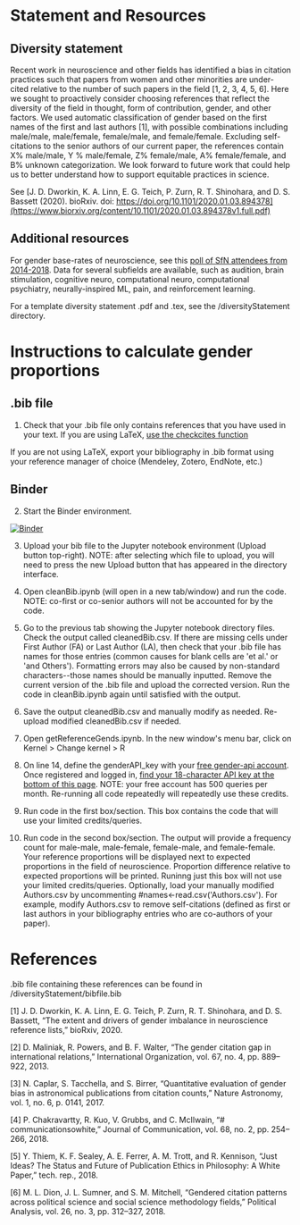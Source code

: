 # Statement and Resources

## Diversity statement

Recent work in neuroscience and other fields has identified a bias in citation practices such that papers from women and other minorities are under-cited relative to the number of such papers in the field [1, 2, 3, 4, 5, 6]. Here we sought to proactively consider choosing references that reflect the diversity of the field in thought, form of contribution, gender, and other factors. We used automatic classification of gender based on the first names of the first and last authors [1], with possible combinations including male/male, male/female, female/male, and female/female. Excluding self-citations to the senior authors of our current paper, the references contain X% male/male, Y % male/female, Z% female/male, A% female/female, and B% unknown categorization. We look forward to future work that could help us to better understand how to support equitable practices in science.

See [J. D. Dworkin, K. A. Linn, E. G. Teich, P. Zurn, R. T. Shinohara, and D. S. Bassett (2020). bioRxiv. doi: https://doi.org/10.1101/2020.01.03.894378](https://www.biorxiv.org/content/10.1101/2020.01.03.894378v1.full.pdf)

## Additional resources

For gender base-rates of neuroscience, see this [poll of SfN attendees from 2014-2018](https://biaswatchneuro.com/base-rates/neuroscience-base-rates/). Data for several subfields are available, such as audition, brain stimulation, cognitive neuro, computational neuro, computational psychiatry, neurally-inspired ML, pain, and reinforcement learning. 

For a template diversity statement .pdf and .tex, see the /diversityStatement directory.

# Instructions to calculate gender proportions

## .bib file
1. Check that your .bib file only contains references that you have used in your text. If you are using LaTeX, [use the checkcites function](https://github.com/cereda/checkcites)

If you are not using LaTeX, export your bibliography in .bib format using your reference manager of choice (Mendeley, Zotero, EndNote, etc.)

## Binder

2. Start the Binder environment.

[![Binder](https://mybinder.org/badge_logo.svg)](https://mybinder.org/v2/gh/dalejn/cleanBib/master)

3. Upload your bib file to the Jupyter notebook environment (Upload button top-right). NOTE: after selecting which file to upload, you will need to press the new Upload button that has appeared in the directory interface.

4. Open cleanBib.ipynb (will open in a new tab/window) and run the code. NOTE: co-first or co-senior authors will not be accounted for by the code.

5. Go to the previous tab showing the Jupyter notebook directory files. Check the output called cleanedBib.csv. If there are missing cells under First Author (FA) or Last Author (LA), then check that your .bib file has names for those entries (common causes for blank cells are 'et al.' or 'and Others'). Formatting errors may also be caused by non-standard characters--those names should be  manually inputted. Remove the current version of the .bib file and upload the corrected version. Run the code in cleanBib.ipynb again until satisfied with the output. 

6. Save the output cleanedBib.csv and manually modify as needed. Re-upload modified cleanedBib.csv if needed.

7. Open getReferenceGends.ipynb. In the new window's menu bar, click on Kernel > Change kernel > R

8. On line 14, define the genderAPI_key with your [free gender-api account](https://gender-api.com/). Once registered and logged in, [find your 18-character API key at the bottom of this page](https://gender-api.com/en/account/overview#my-api-key). NOTE: your free account has 500 queries per month. Re-running all code repeatedly will repeatedly use these credits. 

9. Run code in the first box/section. This box contains the code that will use your limited credits/queries. 

10. Run code in the second box/section. The output will provide a frequency count for male-male, male-female, female-male, and female-female. Your reference proportions will be displayed next to expected proportions in the field of neuroscience. Proportion difference relative to expected proportions will be printed. Runinng just this box will not use your limited credits/queries. Optionally, load your manually modified Authors.csv by uncommenting #names<-read.csv('Authors.csv'). For example, modify Authors.csv to remove self-citations (defined as first or last authors in your bibliography entries who are co-authors of your paper).

# References

.bib file containing these references can be found in /diversityStatement/bibfile.bib

[1] J. D. Dworkin, K. A. Linn, E. G. Teich, P. Zurn, R. T. Shinohara, and D. S. Bassett, “The extent and drivers of gender imbalance in neuroscience reference lists,” bioRxiv, 2020.

[2] D. Maliniak, R. Powers, and B. F. Walter, “The gender citation gap in international relations,” International Organization, vol. 67, no. 4, pp. 889– 922, 2013.

[3] N. Caplar, S. Tacchella, and S. Birrer, “Quantitative evaluation of gender bias in astronomical publications from citation counts,” Nature Astronomy, vol. 1, no. 6, p. 0141, 2017.

[4] P. Chakravartty, R. Kuo, V. Grubbs, and C. McIlwain, “# communicationsowhite,” Journal of Communication, vol. 68, no. 2, pp. 254–266, 2018.

[5] Y. Thiem, K. F. Sealey, A. E. Ferrer, A. M. Trott, and R. Kennison, “Just Ideas? The Status and Future of Publication Ethics in Philosophy: A White Paper,” tech. rep., 2018.

[6] M. L. Dion, J. L. Sumner, and S. M. Mitchell, “Gendered citation patterns across political science and social science methodology fields,” Political Analysis, vol. 26, no. 3, pp. 312–327, 2018.